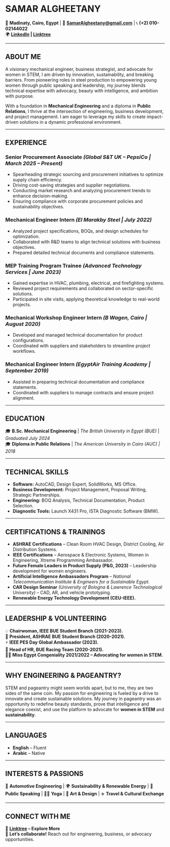 # **SAMAR ALGHEETANY**

📍 **Madinaty, Cairo, Egypt**  |  📧 **SamarAlgheetany@gmail.com**  |  📞 **(+2) 010-02144022**  
🌍 **[LinkedIn](www.linkedin.com/in/samaralgheetany) | [Linktree](https://linktr.ee/SamarAlgheetany)**

---

## **ABOUT ME**  
A visionary mechanical engineer, business strategist, and advocate for women in STEM, I am driven by innovation, sustainability, and breaking barriers. From pioneering roles in steel production to empowering young women through public speaking and leadership, my journey blends technical expertise with advocacy, beauty with intelligence, and ambition with purpose.  

With a foundation in **Mechanical Engineering** and a diploma in **Public Relations**, I thrive at the intersection of engineering, business development, and project management. I am eager to leverage my skills to create impact-driven solutions in a dynamic professional environment.

---

## **EXPERIENCE**  
### **Senior Procurement Associate** *(Global S&T UK – PepsiCo | March 2025 – Present)*  
- Spearheading strategic sourcing and procurement initiatives to optimize supply chain efficiency.  
- Driving cost-saving strategies and supplier negotiations.  
- Conducting market research and analyzing procurement trends to enhance decision-making.  
- Ensuring compliance with corporate procurement policies and sustainability objectives.  

### **Mechanical Engineer Intern** *(El Marakby Steel | July 2022)*  
- Analyzed project specifications, BOQs, and design schedules for optimization.  
- Collaborated with R&D teams to align technical solutions with business objectives.  
- Prepared detailed technical documents and compliance statements.  

### **MEP Training Program Trainee** *(Advanced Technology Services | June 2023)*  
- Gained expertise in HVAC, plumbing, electrical, and firefighting systems.  
- Reviewed project requirements and collaborated on sector-specific solutions.  
- Participated in site visits, applying theoretical knowledge to real-world projects.  

### **Mechanical Workshop Engineer Intern** *(B Wagen, Cairo | August 2020)*  
- Developed and managed technical documentation for product configurations.  
- Coordinated with suppliers and stakeholders to streamline project workflows.  

### **Mechanical Engineer Intern** *(EgyptAir Training Academy | September 2019)*  
- Assisted in preparing technical documentation and compliance statements.  
- Coordinated with suppliers to manage contracts and ensure project alignment.  

---

## **EDUCATION**  
🎓 **B.Sc. Mechanical Engineering** | *The British University in Egypt (BUE)* | *Graduated July 2024*  
🎓 **Diploma in Public Relations** | *The American University in Cairo (AUC) | 2018*  

---

## **TECHNICAL SKILLS**  
- **Software:** AutoCAD, Design Expert, SolidWorks, MS Office.  
- **Business Development:** Project Management, Proposal Writing, Strategic Partnerships.  
- **Engineering:** BOQ Analysis, Technical Documentation, Product Selection.  
- **Diagnostic Tools:** Launch X431 Pro, ISTA Diagnostic Software (BMW).  

---

## **CERTIFICATIONS & TRAININGS**  
- **ASHRAE Certifications** – Clean Room HVAC Design, District Cooling, Air Distribution Systems.  
- **IEEE Certifications** – Aerospace & Electronic Systems, Women in Engineering, Xtreme Programming Ambassador.  
- **Future Female Leaders in Product Supply (P&G, 2023)** – Leadership development for women engineers.  
- **Artificial Intelligence Ambassadors Program** – *National Telecommunication Institute & Engineers for a Sustainable Egypt.*  
- **CAR Design Seminar** *(University of Bologna & Lawrence Technological University)* – CAD, AR, and vehicle prototyping.  
- **Renewable Energy Technology Development (CEU-IEEE).**  

---

## **LEADERSHIP & VOLUNTEERING**  
💡 **Chairwoman, IEEE BUE Student Branch (2021-2023).**  
🌱 **President, ASHRAE BUE Student Branch (2020-2021).**  
⚡ **IEEE PES Day Global Ambassador (2023).**  
🚀 **Head of HR, BUE Racing Team (2020-2021).**  
👩‍💼 **Miss Egypt Congeniality 2021/2022 – Advocating for women in STEM.**  

---

## **WHY ENGINEERING & PAGEANTRY?**  
STEM and pageantry might seem worlds apart, but to me, they are two sides of the same coin. My passion for engineering is fueled by a drive to innovate and create sustainable solutions. My journey in pageantry was an opportunity to redefine beauty standards, prove that intelligence and elegance coexist, and use the platform to advocate for **women in STEM** and **sustainability**.  

---

## **LANGUAGES**  
- **English** – Fluent  
- **Arabic** – Native  

---

## **INTERESTS & PASSIONS**  
🚗 **Automotive Engineering** | 🌍 **Sustainability & Renewable Energy** | 🎤 **Public Speaking** | 🧘‍♀️ **Yoga** | 🎨 **Art & Design** | ✈️ **Travel & Cultural Exchange**  

---

## **CONNECT WITH ME**  
📍 **[Linktree](https://linktr.ee/SamarAlgheetany) – Explore More**  
📩 **Let’s collaborate!** Reach out for engineering, business, or advocacy opportunities.

